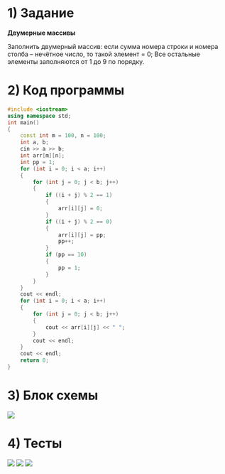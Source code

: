# 1) Задание
**Двумерные массивы** 

Заполнить двумерный массив: если сумма номера строки и 
номера столба – нечётное число, то такой элемент = 0; 
Все остальные элементы заполняются от 1 до 9 по порядку.

# 2) Код программы

```cpp
#include <iostream>
using namespace std;
int main()
{
	const int m = 100, n = 100;
	int a, b;
	cin >> a >> b;
	int arr[m][n];
	int pp = 1;
	for (int i = 0; i < a; i++)
	{
		for (int j = 0; j < b; j++)
		{
			if ((i + j) % 2 == 1)
			{
				arr[i][j] = 0;
			}
			if ((i + j) % 2 == 0)
			{
				arr[i][j] = pp;
				pp++;
			}
			if (pp == 10)
			{
				pp = 1;
			}
		}
	}
	cout << endl;
	for (int i = 0; i < a; i++)
	{
		for (int j = 0; j < b; j++)
		{
			cout << arr[i][j] << " ";
		}
		cout << endl;
	}
	cout << endl;
	return 0;
}
```

# 3) Блок схемы
<image src ="lab1.drawio.png">
  
# 4) Тесты
<image src ="test1_lab1_TDA.png">

<image src ="test2_lab1_TDA.png">

<image src ="test3_lab1_TDA.png">

